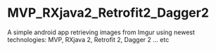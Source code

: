 # MVP_RXjava2_Retrofit2_Dagger2
A simple android app retrieving images from Imgur using newest technologies: MVP, RXjava 2, Retrofit 2, Dagger 2 ... etc

